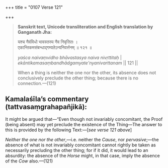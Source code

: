 +++
title = "0107 Verse 121"

+++
> **Sanskrit text, Unicode transliteration and English translation by Ganganath Jha:** 
>
> यश्च नैवंविधो भावस्तस्य नैव निवृत्तितः ।  
> एकान्तिकमसंबन्धाद्गम्यतेऽन्यनिवर्त्तनम् ॥ १२१ ॥ 
>
> *yaśca naivaṃvidho bhāvastasya naiva nivṛttitaḥ* \|  
> *ekāntikamasaṃbandhādgamyate'nyanivarttanam* \|\| 121 \|\| 
>
> When a thing is neither the one nor the other, its absence does not conclusively preclude the other thing; because there is no connection.—(121)



## Kamalaśīla’s commentary (tattvasaṃgrahapañjikā):

It might be argued that—“Even though not invariably concomitant, the Proof (being absent) may yet preclude the existence of the Thing—The answer to this is provided by the following Text:—[*see verse 121 above*]

*Neither the one nor the other*,—i.e. neither the *Cause*, nor *pervasive*;—the absence of what is not invariably concomitant cannot rightly be taken as necessarily precluding the other thing; for if it did, it would lead to an absurdity: the absence of the *Horse* might, in that case, imply the absence of the *Cow* also.—(121)


